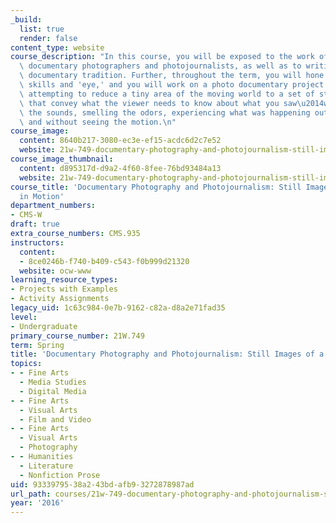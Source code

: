 ```yaml
---
_build:
  list: true
  render: false
content_type: website
course_description: "In this course, you will be exposed to the work of many great\
  \ documentary photographers and photojournalists, as well as to writing about the\
  \ documentary tradition. Further, throughout the term, you will hone your photographic\
  \ skills and 'eye,' and you will work on a photo documentary project of your own,\
  \ attempting to reduce a tiny area of the moving world to a set of still images\
  \ that convey what the viewer needs to know about what you saw\u2014without hearing\
  \ the sounds, smelling the odors, experiencing what was happening outside the viewfinder,\
  \ and without seeing the motion.\n"
course_image:
  content: 8640b217-3080-ec3e-ef15-acdc6d2c7e52
  website: 21w-749-documentary-photography-and-photojournalism-still-images-of-a-world-in-motion-spring-2016
course_image_thumbnail:
  content: d895317d-d9a2-4f60-8fee-76bd93484a13
  website: 21w-749-documentary-photography-and-photojournalism-still-images-of-a-world-in-motion-spring-2016
course_title: 'Documentary Photography and Photojournalism: Still Images of a World
  in Motion'
department_numbers:
- CMS-W
draft: true
extra_course_numbers: CMS.935
instructors:
  content:
  - 8ce0246b-f740-b409-c543-f0b999d21320
  website: ocw-www
learning_resource_types:
- Projects with Examples
- Activity Assignments
legacy_uid: 1c63c984-0e7b-9162-c82a-d8a2e71fad35
level:
- Undergraduate
primary_course_number: 21W.749
term: Spring
title: 'Documentary Photography and Photojournalism: Still Images of a World in Motion'
topics:
- - Fine Arts
  - Media Studies
  - Digital Media
- - Fine Arts
  - Visual Arts
  - Film and Video
- - Fine Arts
  - Visual Arts
  - Photography
- - Humanities
  - Literature
  - Nonfiction Prose
uid: 93339795-38a2-43bd-afb9-3272878987ad
url_path: courses/21w-749-documentary-photography-and-photojournalism-still-images-of-a-world-in-motion-spring-2016
year: '2016'
---
```

